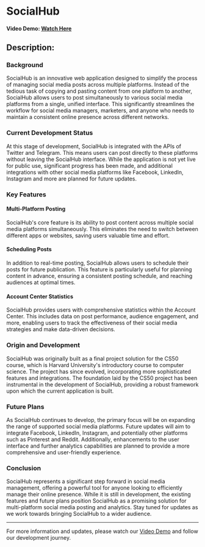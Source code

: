 # SocialHub
#### Video Demo:  [Watch Here](https://youtu.be/6WXeL9CVYXA)
## Description:
### Background
SocialHub is an innovative web application designed to simplify the process of managing social media posts across multiple platforms. Instead of the tedious task of copying and pasting content from one platform to another, SocialHub allows users to post simultaneously to various social media platforms from a single, unified interface. This significantly streamlines the workflow for social media managers, marketers, and anyone who needs to maintain a consistent online presence across different networks.

### Current Development Status
At this stage of development, SocialHub is integrated with the APIs of Twitter and Telegram. This means users can post directly to these platforms without leaving the SocialHub interface. While the application is not yet live for public use, significant progress has been made, and additional integrations with other social media platforms like Facebook, LinkedIn, Instagram and more are planned for future updates.

### Key Features
#### Multi-Platform Posting
SocialHub's core feature is its ability to post content across multiple social media platforms simultaneously. This eliminates the need to switch between different apps or websites, saving users valuable time and effort.

#### Scheduling Posts
In addition to real-time posting, SocialHub allows users to schedule their posts for future publication. This feature is particularly useful for planning content in advance, ensuring a consistent posting schedule, and reaching audiences at optimal times.

#### Account Center Statistics
SocialHub provides users with comprehensive statistics within the Account Center. This includes data on post performance, audience engagement, and more, enabling users to track the effectiveness of their social media strategies and make data-driven decisions.

### Origin and Development
SocialHub was originally built as a final project solution for the CS50 course, which is Harvard University's introductory course to computer science. The project has since evolved, incorporating more sophisticated features and integrations. The foundation laid by the CS50 project has been instrumental in the development of SocialHub, providing a robust framework upon which the current application is built.

### Future Plans
As SocialHub continues to develop, the primary focus will be on expanding the range of supported social media platforms. Future updates will aim to integrate Facebook, LinkedIn, Instagram, and potentially other platforms such as Pinterest and Reddit. Additionally, enhancements to the user interface and further analytics capabilities are planned to provide a more comprehensive and user-friendly experience.

### Conclusion
SocialHub represents a significant step forward in social media management, offering a powerful tool for anyone looking to efficiently manage their online presence. While it is still in development, the existing features and future plans position SocialHub as a promising solution for multi-platform social media posting and analytics. Stay tuned for updates as we work towards bringing SocialHub to a wider audience.

---
For more information and updates, please watch our [Video Demo](https://youtu.be/6WXeL9CVYXA) and follow our development journey.
